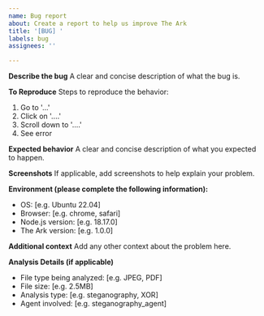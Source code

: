 ```yaml
---
name: Bug report
about: Create a report to help us improve The Ark
title: '[BUG] '
labels: bug
assignees: ''

---
```


**Describe the bug**
A clear and concise description of what the bug is.

**To Reproduce**
Steps to reproduce the behavior:
1. Go to '...'
2. Click on '....'
3. Scroll down to '....'
4. See error

**Expected behavior**
A clear and concise description of what you expected to happen.

**Screenshots**
If applicable, add screenshots to help explain your problem.

**Environment (please complete the following information):**
 - OS: [e.g. Ubuntu 22.04]
 - Browser: [e.g. chrome, safari]
 - Node.js version: [e.g. 18.17.0]
 - The Ark version: [e.g. 1.0.0]

**Additional context**
Add any other context about the problem here.

**Analysis Details (if applicable)**
- File type being analyzed: [e.g. JPEG, PDF]
- File size: [e.g. 2.5MB]
- Analysis type: [e.g. steganography, XOR]
- Agent involved: [e.g. steganography_agent]